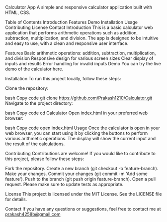 
Calculator App
A simple and responsive calculator application built with HTML, CSS.

Table of Contents
Introduction
Features
Demo
Installation
Usage
Contributing
License
Contact
Introduction
This is a basic calculator web application that performs arithmetic operations such as addition, subtraction, multiplication, and division. The app is designed to be intuitive and easy to use, with a clean and responsive user interface.

Features
Basic arithmetic operations: addition, subtraction, multiplication, and division
Responsive design for various screen sizes
Clear display of inputs and results
Error handling for invalid inputs
Demo
You can try the live demo of the calculator here.

Installation
To run this project locally, follow these steps:

Clone the repository:

bash
Copy code
git clone https://github.com/Prakash1210/Calculator.git
Navigate to the project directory:

bash
Copy code
cd Calculator
Open index.html in your preferred web browser:

bash
Copy code
open index.html
Usage
Once the calculator is open in your web browser, you can start using it by clicking the buttons to perform various arithmetic operations. The display will show the current input and the result of the calculations.

Contributing
Contributions are welcome! If you would like to contribute to this project, please follow these steps:

Fork the repository.
Create a new branch (git checkout -b feature-branch).
Make your changes.
Commit your changes (git commit -m 'Add some feature').
Push to the branch (git push origin feature-branch).
Open a pull request.
Please make sure to update tests as appropriate.

License
This project is licensed under the MIT License. See the LICENSE file for details.

Contact
If you have any questions or suggestions, feel free to contact me at prakash4258b@gmail.com
